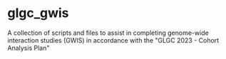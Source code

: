 # glgc_gwis
A collection of scripts and files to assist in completing genome-wide interaction studies (GWIS) in accordance with the "GLGC 2023 - Cohort Analysis Plan"
